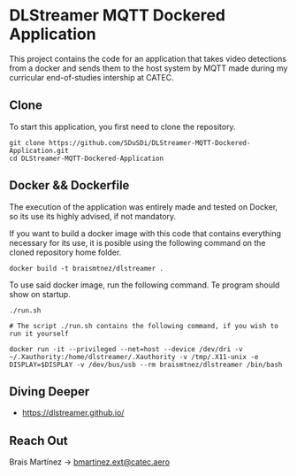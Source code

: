 # DLStreamer MQTT Dockered Application

<!-- This Project contains my desperation to make Mosquitto work with the port I need. I'm gonna go fuck myself -->
This project contains the code for an application that takes video detections from a docker and sends them to the host system by MQTT made during my curricular end-of-studies intership at CATEC. 

<!-- ![image](assets/iris_pocho.png)
![image](assets/schema.png) -->

<!-- Kill me pls -->

## Clone

To start this application, you first need to clone the repository.
```
git clone https://github.com/SDuSDi/DLStreamer-MQTT-Dockered-Application.git
cd DLStreamer-MQTT-Dockered-Application
```

## Docker && Dockerfile

The execution of the application was entirely made and tested on Docker, so its use its highly advised, if not mandatory.

If you want to build a docker image with this code that contains everything necessary for its use, it is posible using the following command on the cloned repository home folder.
```
docker build -t braismtnez/dlstreamer .
```
To use said docker image, run the following command. Te program should show on startup.
```
./run.sh

# The script ./run.sh contains the following command, if you wish to run it yourself

docker run -it --privileged --net=host --device /dev/dri -v ~/.Xauthority:/home/dlstreamer/.Xauthority -v /tmp/.X11-unix -e DISPLAY=$DISPLAY -v /dev/bus/usb --rm braismtnez/dlstreamer /bin/bash
```

## Diving Deeper

- https://dlstreamer.github.io/

## Reach Out

Brais Martínez -> bmartinez.ext@catec.aero